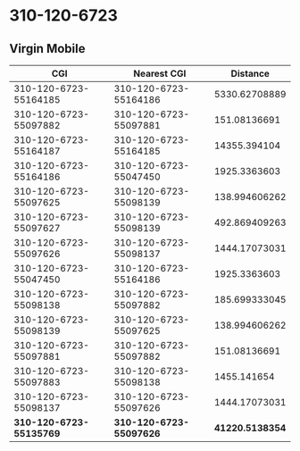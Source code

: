 # 310-120-6723
## Virgin Mobile


| CGI | Nearest CGI | Distance |
|-----|-------------|----------|
| 310-120-6723-55164185 | 310-120-6723-55164186 | 5330.62708889 |
| 310-120-6723-55097882 | 310-120-6723-55097881 | 151.08136691 |
| 310-120-6723-55164187 | 310-120-6723-55164185 | 14355.394104 |
| 310-120-6723-55164186 | 310-120-6723-55047450 | 1925.3363603 |
| 310-120-6723-55097625 | 310-120-6723-55098139 | 138.994606262 |
| 310-120-6723-55097627 | 310-120-6723-55098139 | 492.869409263 |
| 310-120-6723-55097626 | 310-120-6723-55098137 | 1444.17073031 |
| 310-120-6723-55047450 | 310-120-6723-55164186 | 1925.3363603 |
| 310-120-6723-55098138 | 310-120-6723-55097882 | 185.699333045 |
| 310-120-6723-55098139 | 310-120-6723-55097625 | 138.994606262 |
| 310-120-6723-55097881 | 310-120-6723-55097882 | 151.08136691 |
| 310-120-6723-55097883 | 310-120-6723-55098138 | 1455.141654 |
| 310-120-6723-55098137 | 310-120-6723-55097626 | 1444.17073031 |
| **310-120-6723-55135769** | **310-120-6723-55097626** | **41220.5138354** |
